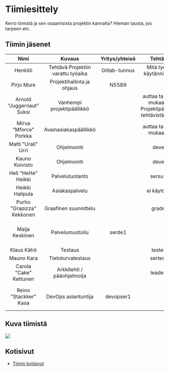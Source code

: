 # Tiimiesittely


Kerro tiimistä ja sen osaamisista projektin kannalta? Hieman tausta, jos tarpeen etc.

## Tiimin jäsenet

| Nimi | Kuvaus | Yritys/yhteisö | Tehtävä | Vastuut |Linkki |
|:-:|:-:|:-:|:-:|:-:|:-:|
| Henkilö |	Tehtävä	Projektiin varattu työaika |	Gitlab-tunnus |	Mitä työ on käytännössä? |
| Pirjo Mure | 	Projektihallinta ja ohjaus  |	N5589	|
| Arnold "Juggernaut" Suksi	| Vanhempi projektipäällikkö || 	auttaa tarpeen mukaan	-	Projektipäällikön tehtävistä, Extra |
| Mirva "Mforce" Porkka	| Avainasiakaspäällikkö	||  auttaa tarpeen mukaan	- |	Asiakaspäällikkön tehtävistä |
| Matti "Urali" Urri |	Ohjelmointi	|| 	deve1 |	Koodarina VALU Digitalilla |
| Kauno Koivisto |	Ohjelmointi || 	deve2 |	Koodarin työstä |
| Heli "HeHe" Heikki |	Palvelutuotanto	 ||	sersup1	|
| Heikki Halipula |	Asiakaspalvelu  ||	ei käytössä	|
| Purho "Grapizza" Kekkonen	| Graafinen suunnittelu	 ||	grade1	|
| Maija Keskinen | 	Palvelumuotoilu  | 	serde1 ||	Esimerkkinä palvelumuotoilija työtehtävät KESKOlla | 
| Klaus Kähö | 	Testaus 	|| tester1	| 
| Mauno Kara | 	Tietoturvatestaus  || sertest1 | 	
| Carola "Cake" Kettunen | 	Arkkitehti / pääohjelmoija ||	leadev1	| 
| Reino "Stackker" Kasa | 	DevOps asiantuntija	| devopser1	|| Mitä on DevOps insinöörin vastuulla CINIALLA? | 
 
## Kuva tiimistä


![](https://openclipart.org/image/400px/svg_to_png/18171/johnny-automatic-pirates.png)


## Kotisivut

* [Tiimin kotisivut]()
